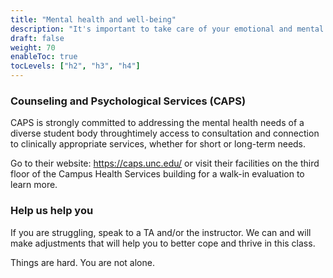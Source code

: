 ```yaml
---
title: "Mental health and well-being"
description: "It's important to take care of your emotional and mental health and well-being. You cannot learn things if you are in distress. There are resources available to you and we can help you find them."
draft: false
weight: 70
enableToc: true
tocLevels: ["h2", "h3", "h4"]
---
```


### Counseling and Psychological Services (CAPS)

CAPS is strongly committed to addressing the mental health needs of a diverse student body throughtimely access to consultation and connection to clinically appropriate services, whether for short or long-term needs. 

Go to their website: https://caps.unc.edu/ or visit their facilities on the third floor of the Campus Health Services building for a walk-in evaluation to learn more.

### Help us help you

If you are struggling, speak to a TA and/or the instructor.
We can and will make adjustments that will help you to better cope and thrive in this class.

Things are hard. You are not alone.
